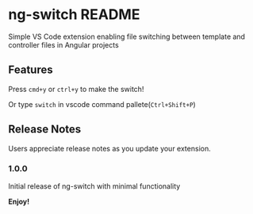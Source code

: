 # ng-switch README

Simple VS Code extension enabling file switching between template and controller files in Angular projects

## Features

Press `cmd+y` or `ctrl+y` to make the switch!

Or type `switch` in vscode command pallete(`Ctrl+Shift+P`)

## Release Notes

Users appreciate release notes as you update your extension.

### 1.0.0

Initial release of ng-switch with minimal functionality

**Enjoy!**
